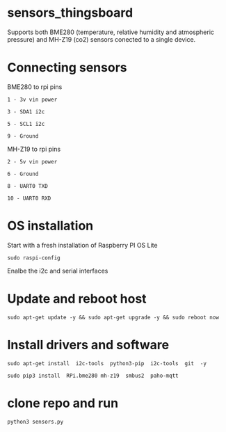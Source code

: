# sensors_thingsboard

Supports both BME280 (temperature, relative humidity and atmospheric pressure) and MH-Z19 (co2) sensors conected to a single device.


# Connecting sensors

BME280 to rpi pins

    1 - 3v vin power
  
    3 - SDA1 i2c
  
    5 - SCL1 i2c
  
    9 - Ground


MH-Z19 to rpi pins

    2 - 5v vin power
  
    6 - Ground
  
    8 - UART0 TXD
  
    10 - UART0 RXD


# OS installation

Start with a fresh installation of Raspberry PI OS Lite

``sudo raspi-config``

Enalbe the i2c and serial interfaces


# Update and reboot host
``sudo apt-get update -y && sudo apt-get upgrade -y && sudo reboot now``


# Install drivers and software 
``sudo apt-get install  i2c-tools  python3-pip  i2c-tools  git  -y``

``sudo pip3 install  RPi.bme280 mh-z19  smbus2  paho-mqtt``


# clone repo and run 
``python3 sensors.py``
